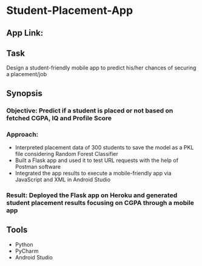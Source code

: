 # Student-Placement-App
## App Link:
## Task
Design a student-friendly mobile app to predict his/her chances of securing a placement/job
## Synopsis
### Objective: Predict if a student is placed or not based on fetched CGPA, IQ and Profile Score
### Approach:
- Interpreted placement data of 300 students to save the model as a PKL file considering Random Forest Classifier
- Built a Flask app and used it to test URL requests with the help of Postman software
- Integrated the app results to execute a mobile-friendly app via JavaScript and XML in Android Studio
### Result: Deployed the Flask app on Heroku and generated student placement results focusing on CGPA through a mobile app
## Tools
* Python
* PyCharm
* Android Studio
